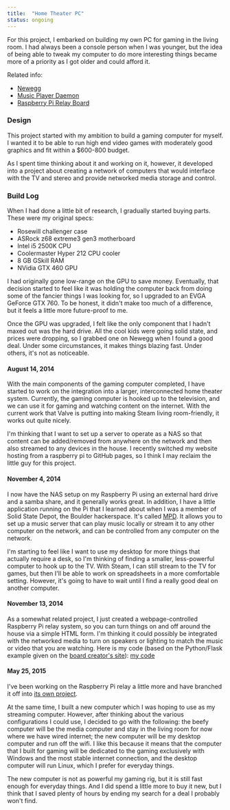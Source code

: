 ```yaml
---
title:  "Home Theater PC"
status: ongoing
---
```


For this project, I embarked on building my own PC for gaming in the living room. I had always been a console person when I was younger, but the idea of being able to tweak my computer to do more interesting things became more of a priority as I got older and could afford it.

Related info:

* [Newegg](http://www.newegg.com/)
* [Music Player Daemon](http://www.musicpd.org)
* [Raspberry Pi Relay Board](http://www.robogaia.com/4-relays-raspberry-pi-plateshield.html)

### Design

This project started with my ambition to build a gaming computer for myself. I wanted it to be able to run high end video games with moderately good graphics and fit within a $600-800 budget.

As I spent time thinking about it and working on it, however, it developed into a project about creating a network of computers that would interface with the TV and stereo and provide networked media storage and control.

### Build Log

When I had done a little bit of research, I gradually started buying parts. These were my original specs:

* Rosewill challenger case
* ASRock z68 extreme3 gen3 motherboard
* Intel i5 2500K CPU
* Coolermaster Hyper 212 CPU cooler
* 8 GB GSkill RAM
* NVidia GTX 460 GPU

I had originally gone low-range on the GPU to save money. Eventually, that decision started to feel like it was holding the computer back from doing some of the fancier things I was looking for, so I upgraded to an EVGA GeForce GTX 760. To be honest, it didn\'t make too much of a difference, but it feels a little more future-proof to me.

Once the GPU was upgraded, I felt like the only component that I hadn\'t maxed out was the hard drive. All the cool kids were going solid state, and prices were dropping, so I grabbed one on Newegg when I found a good deal. Under some circumstances, it makes things blazing fast. Under others, it\'s not as noticeable.

#### August 14, 2014
With the main components of the gaming computer completed, I have started to work on the integration into a larger, interconnected home theater system. Currently, the gaming computer is hooked up to the television, and we can use it for gaming and watching content on the internet. With the current work that Valve is putting into making Steam living room-friendly, it works out quite nicely.

I\'m thinking that I want to set up a server to operate as a NAS so that content can be added/removed from anywhere on the network and then also streamed to any devices in the house. I recently switched my website hosting from a raspberry pi to GitHub pages, so I think I may reclaim the little guy for this project.

#### November 4, 2014
I now have the NAS setup on my Raspberry Pi using an external hard drive and a samba share, and it generally works great. In addition, I have a little application running on the Pi that I learned about when I was a member of Solid State Depot, the Boulder hackerspace. It\'s called  [MPD](http://www.musicpd.org/). It allows you to set up a music server that can play music locally or stream it to any other computer on the network, and can be controlled from any computer on the network.

I\'m starting to feel like I want to use my desktop for more things that actually require a desk, so I'm thinking of finding a smaller, less-powerful computer to hook up to the TV. With Steam, I can still stream to the TV for games, but then I\'ll be able to work on spreadsheets in a more comfortable setting. However, it's going to have to wait until I find a really good deal on another computer.

#### November 13, 2014

As a somewhat related project, I just created a webpage-controlled Raspberry Pi relay system, so you can turn things on and off around the house via a simple HTML form. I\'m thinking it could possibly be integrated with the networked media to turn on speakers or lighting to match the music or video that you are watching. Here is my code (based on the Python/Flask example given on the [board creator\'s site](http://www.robogaia.com/4-relays-raspberry-pi-plateshield.html)): [my code](/resources/FlaskSite.tar.gz)

#### May 25, 2015

I\'ve been working on the Raspberry Pi relay a little more and have branched it off into [its own project](UniversalRemote.html).

At the same time, I built a new computer which I was hoping to use as my streaming computer. However, after thinking about the various configurations I could use, I decided to go with the following: the beefy computer will be the media computer and stay in the living room for now where we have wired internet; the new computer will be my desktop computer and run off the wifi. I like this because it means that the computer that I built for gaming will be dedicated to the gaming exclusively with Windows and the most stable internet connection, and the desktop computer will run Linux, which I prefer for everyday things.

The new computer is not as powerful my gaming rig, but it is still fast enough for everyday things. And I did spend a little more to buy it new, but I think that I saved plenty of hours by ending my search for a deal I probably won\'t find.
